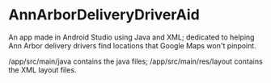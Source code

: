 # AnnArborDeliveryDriverAid
An app made in Android Studio using Java and XML; dedicated to helping Ann Arbor delivery drivers find locations that Google Maps won't pinpoint.

/app/src/main/java contains the java files;  /app/src/main/res/layout contains the XML layout files.

